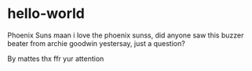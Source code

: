 # hello-world
Phoenix Suns maan
i love the phoenix sunss, did anyone saw this buzzer beater from archie goodwin yestersay, just a question?

By mattes thx ffr yur attention 
